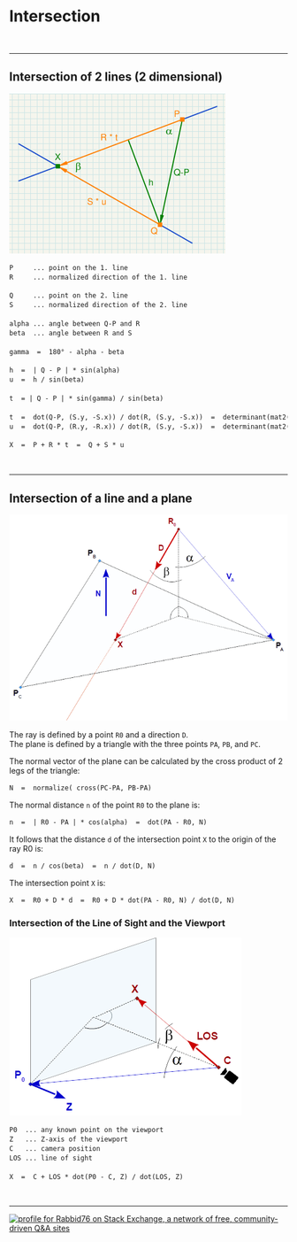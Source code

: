 
# Intersection

<br/><hr/>

## Intersection of 2 lines (2 dimensional)

![intersect line and line](image/isect_line_line_2d.png)

```txt
P     ... point on the 1. line
R     ... normalized direction of the 1. line

Q     ... point on the 2. line
S     ... normalized direction of the 2. line

alpha ... angle between Q-P and R
beta  ... angle between R and S

gamma  =  180° - alpha - beta

h  =  | Q - P | * sin(alpha)
u  =  h / sin(beta)

t  = | Q - P | * sin(gamma) / sin(beta)

t  =  dot(Q-P, (S.y, -S.x)) / dot(R, (S.y, -S.x))  =  determinant(mat2(Q-P, S)) / determinant(mat2(R, S))
u  =  dot(Q-P, (R.y, -R.x)) / dot(R, (S.y, -S.x))  =  determinant(mat2(Q-P, R)) / determinant(mat2(R, S))

X  =  P + R * t  =  Q + S * u
```

<br/><hr/>
## Intersection of a line and a plane

![intersect line and plane](image/intersection_ray_plane_R0.png)

The ray is defined by a point `R0` and a direction `D`.<br/>
The plane is defined by a triangle with the three points `PA`, `PB`, and `PC`.

The normal vector of the plane can be calculated by the cross product of 2 legs of the triangle:

```txt
N  =  normalize( cross(PC-PA, PB-PA)
```

The normal distance `n` of the point `R0` to the plane is:

```txt
n  =  | R0 - PA | * cos(alpha)  =  dot(PA - R0, N)
```

It follows that the distance `d` of the intersection point `X` to the origin of the ray R0 is:

```txt
d  =  n / cos(beta)  =  n / dot(D, N)
```

The intersection point `X` is:

```txt
X  =  R0 + D * d  =  R0 + D * dot(PA - R0, N) / dot(D, N)
```

### Intersection of the Line of Sight and the Viewport

![intersect line of sight and viewport](image/isect_los_plane.png)

```txt
P0  ... any known point on the viewport
Z   ... Z-axis of the viewport 
C   ... camera position
LOS ... line of sight

X  =  C + LOS * dot(P0 - C, Z) / dot(LOS, Z)
```

<br/><hr/>

<a href="https://stackexchange.com/users/7322082/rabbid76"><img src="https://stackexchange.com/users/flair/7322082.png" width="208" height="58" alt="profile for Rabbid76 on Stack Exchange, a network of free, community-driven Q&amp;A sites" title="profile for Rabbid76 on Stack Exchange, a network of free, community-driven Q&amp;A sites" /></a>
